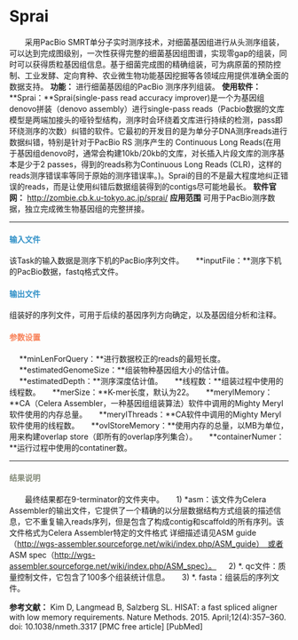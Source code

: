 # Sprai
　　采用PacBio SMRT单分子实时测序技术，对细菌基因组进行从头测序组装，可以达到完成图级别，一次性获得完整的细菌基因组图谱，实现零gap的组装，同时可以获得质粒基因组信息。基于细菌完成图的精确组装，可为病原菌的预防控制、工业发酵、定向育种、农业微生物功能基因挖掘等各领域应用提供准确全面的数据支持。
**功能：**
	进行细菌基因组的PacBio 测序序列组装。
**使用软件：**
**Sprai：**Sprai(single-pass read accuracy improver)是一个为基因组denovo拼装（denovo assembly）进行single-pass reads（Pacbio数据的文库模型是两端加接头的哑铃型结构，测序时会环绕着文库进行持续的检测，pass即环绕测序的次数）纠错的软件。它最初的开发目的是为单分子DNA测序reads进行数据纠错，特别是针对于PacBio RS 测序产生的 Continuous Long Reads(在用于基因组denovo时，通常会构建10kb/20kb的文库，对长插入片段文库的测序基本是少于2 passes，得到的reads称为Continuous Long Reads (CLR)，这样的reads测序错误率等同于原始的测序错误率。)。Sprai的目的不是最大程度地纠正错误的reads，而是让使用纠错后数据组装得到的contigs尽可能地最长。
	**软件官网：** http://zombie.cb.k.u-tokyo.ac.jp/sprai/
    **应用范围**
	可用于PacBio测序数据，独立完成微生物基因组的完整拼接。

****
#### **<i class="fa fa-dot-circle-o" aria-hidden="true" style="color:#3090C7"></i><span style="color:#3090C7"> 输入文件**
该Task的输入数据是测序下机的PacBio序列文件。
　  **inputFile：**测序下机的PacBio数据，fastq格式文件。
#### **<i class="fa fa-dot-circle-o" aria-hidden="true" style="color:#3090C7"></i><span style="color:#3090C7"> 输出文件**
组装好的序列文件，可用于后续的基因序列方向确定，以及基因组分析和注释。
#### **<i class="fa fa-cog" aria-hidden="true" style="color:#F88158"></i> <span style="color:#F88158">参数设置**
　 **minLenForQuery：**进行数据校正的reads的最短长度。
　 **estimatedGenomeSize：**组装物种基因组大小的估计值。
　 **estimatedDepth：**测序深度估计值。
　 **线程数：**组装过程中使用的线程数。
　 **merSize：**K-mer长度，默认为22。
　 **merylMemory：**CA（Celera Assembler，一种基因组组装算法）软件中调用的Mighty Meryl软件使用的内存总量。
　 **merylThreads：**CA软件中调用的Mighty Meryl软件使用的线程数。
　 **ovlStoreMemory：**使用内存的总量，以MB为单位，用来构建overlap store（即所有的overlap序列集合）。
　 **containerNumer：**运行过程中使用的contatiner数。

****
#### **<i class="fa fa-file-text" aria-hidden="true" style="color:#848b79"></i><span style="color:#848b79"> 结果说明**
　　最终结果都在9-terminator的文件夹中。
　	1) \*asm：该文件为Celera Assembler的输出文件，它提供了一个精确的以分层数据结构方式组装的描述信息，它不重复输入reads序列，但是包含了构成contig和scaffold的所有序列。该文件格式为Celera Assembler特定的文件格式 详细描述请见ASM guide（http://wgs-assembler.sourceforge.net/wiki/index.php/ASM_guide）　或者 ASM spec（http://wgs-assembler.sourceforge.net/wiki/index.php/ASM_spec）。
　	2) \*. qc文件：质量控制文件，它包含了100多个组装统计信息。
　	3) \*. fasta：组装后的序列文件。

**参考文献：**
Kim D, Langmead B, Salzberg SL. HISAT: a fast spliced aligner with low memory requirements. Nature Methods. 2015. April;12(4):357–360. doi: 10.1038/nmeth.3317 [PMC free article] [PubMed]